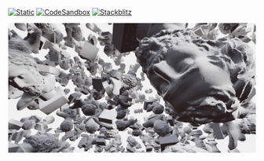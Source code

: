 [![Static](https://img.shields.io/badge/demo-%23646CFF.svg?logo=html5&logoColor=white)](https://pmndrs.github.io/examples/re-using-geometry-and-level-of-detail)
[![CodeSandbox](https://img.shields.io/badge/codesandbox-040404?logo=codesandbox&logoColor=DBDBDB)](https://codesandbox.io/s/github/pmndrs/examples/tree/main/demos/re-using-geometry-and-level-of-detail)
[![Stackblitz](https://img.shields.io/badge/stackblitz-fff?logo=Stackblitz&logoColor=1389FD)](https://stackblitz.com/github/pmndrs/examples/tree/main/demos/re-using-geometry-and-level-of-detail)

![](thumbnail.png)
